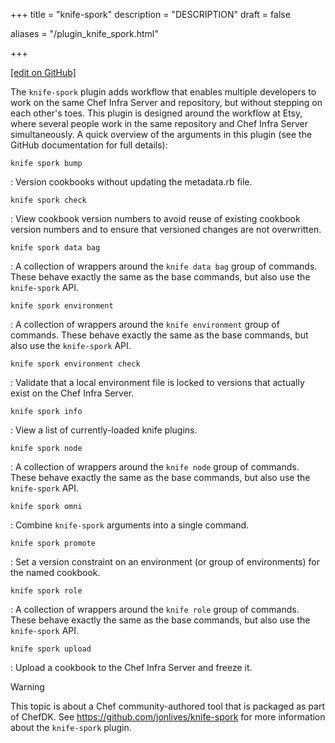 +++
title = "knife-spork"
description = "DESCRIPTION"
draft = false

aliases = "/plugin_knife_spork.html"


  
    
    
    
    
+++    

[\[edit on
GitHub\]](https://github.com/chef/chef-web-docs/blob/master/chef_master/source/plugin_knife_spork.rst)

The `knife-spork` plugin adds workflow that enables multiple developers
to work on the same Chef Infra Server and repository, but without
stepping on each other's toes. This plugin is designed around the
workflow at Etsy, where several people work in the same repository and
Chef Infra Server simultaneously. A quick overview of the arguments in
this plugin (see the GitHub documentation for full details):

`knife spork bump`

:   Version cookbooks without updating the metadata.rb file.

`knife spork check`

:   View cookbook version numbers to avoid reuse of existing cookbook
    version numbers and to ensure that versioned changes are not
    overwritten.

`knife spork data bag`

:   A collection of wrappers around the `knife data bag` group of
    commands. These behave exactly the same as the base commands, but
    also use the `knife-spork` API.

`knife spork environment`

:   A collection of wrappers around the `knife environment` group of
    commands. These behave exactly the same as the base commands, but
    also use the `knife-spork` API.

`knife spork environment check`

:   Validate that a local environment file is locked to versions that
    actually exist on the Chef Infra Server.

`knife spork info`

:   View a list of currently-loaded knife plugins.

`knife spork node`

:   A collection of wrappers around the `knife node` group of commands.
    These behave exactly the same as the base commands, but also use the
    `knife-spork` API.

`knife spork omni`

:   Combine `knife-spork` arguments into a single command.

`knife spork promote`

:   Set a version constraint on an environment (or group of
    environments) for the named cookbook.

`knife spork role`

:   A collection of wrappers around the `knife role` group of commands.
    These behave exactly the same as the base commands, but also use the
    `knife-spork` API.

`knife spork upload`

:   Upload a cookbook to the Chef Infra Server and freeze it.

<div class="warning" markdown="1">

<div class="admonition-title" markdown="1">

Warning

</div>

This topic is about a Chef community-authored tool that is packaged as
part of ChefDK. See <https://github.com/jonlives/knife-spork> for more
information about the `knife-spork` plugin.

</div>
